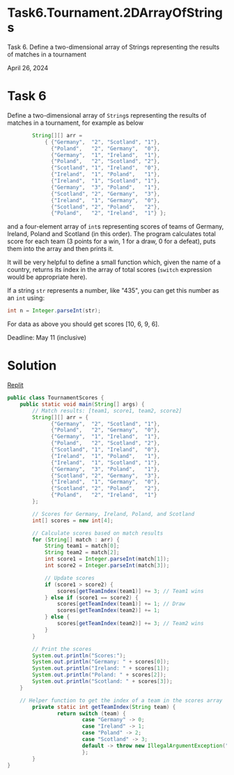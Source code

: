 # Task6.Tournament.2DArrayOfStrings
Task 6. Define a two-dimensional array of Strings representing the results of matches in a tournament

April 26, 2024

# Task 6

Define a two-dimensional array of `String`s representing the results of matches in a tournament, for example as below  

```java
        String[][] arr =
            { {"Germany",  "2", "Scotland", "1"},
              {"Poland",   "2", "Germany",  "0"},
              {"Germany",  "1", "Ireland",  "1"},
              {"Poland",   "2", "Scotland", "2"},
              {"Scotland", "1", "Ireland",  "0"},
              {"Ireland",  "1", "Poland",   "1"},
              {"Ireland",  "1", "Scotland", "1"},
              {"Germany",  "3", "Poland",   "1"},
              {"Scotland", "2", "Germany",  "3"},
              {"Ireland",  "1", "Germany",  "0"},
              {"Scotland", "2", "Poland",   "2"},
              {"Poland",   "2", "Ireland",  "1"} };
```

and a four-element array of `int`s representing scores of teams of Germany, Ireland, Poland and Scotland (in this order). The program calculates total score for each team (3 points for a win, 1 for a draw, 0 for a defeat), puts them into the array and then prints it.  

It will be very helpful to define a small function which, given the name of a country, returns its index in the array of total scores (`switch` expression would be appropriate here).

If a string `str` represents a number, like "435", you can get this number as an `int` using:  

```java
int n = Integer.parseInt(str);  
```

For data as above you should get scores [10, 6, 9, 6].  

Deadline: May 11 (inclusive)

# Solution  

[Replit](https://replit.com/@piecucci/Task6Tournament2DArrayOfStrings#src/main/java/TournamentScores.java)

```java
public class TournamentScores {
    public static void main(String[] args) {
        // Match results: [team1, score1, team2, score2]
        String[][] arr = {
              {"Germany",  "2", "Scotland", "1"},
              {"Poland",   "2", "Germany",  "0"},
              {"Germany",  "1", "Ireland",  "1"},
              {"Poland",   "2", "Scotland", "2"},
              {"Scotland", "1", "Ireland",  "0"},
              {"Ireland",  "1", "Poland",   "1"},
              {"Ireland",  "1", "Scotland", "1"},
              {"Germany",  "3", "Poland",   "1"},
              {"Scotland", "2", "Germany",  "3"},
              {"Ireland",  "1", "Germany",  "0"},
              {"Scotland", "2", "Poland",   "2"},
              {"Poland",   "2", "Ireland",  "1"}
        };

        // Scores for Germany, Ireland, Poland, and Scotland
        int[] scores = new int[4];

        // Calculate scores based on match results
        for (String[] match : arr) {
            String team1 = match[0];
            String team2 = match[2];
            int score1 = Integer.parseInt(match[1]);
            int score2 = Integer.parseInt(match[3]);

            // Update scores
            if (score1 > score2) {
                scores[getTeamIndex(team1)] += 3; // Team1 wins
            } else if (score1 == score2) {
                scores[getTeamIndex(team1)] += 1; // Draw
                scores[getTeamIndex(team2)] += 1;
            } else {
                scores[getTeamIndex(team2)] += 3; // Team2 wins
            }
        }

        // Print the scores
        System.out.println("Scores:");
        System.out.println("Germany: " + scores[0]);
        System.out.println("Ireland: " + scores[1]);
        System.out.println("Poland: " + scores[2]);
        System.out.println("Scotland: " + scores[3]);
    }

    // Helper function to get the index of a team in the scores array
        private static int getTeamIndex(String team) {
                return switch (team) {
                        case "Germany" -> 0;
                        case "Ireland" -> 1;
                        case "Poland" -> 2;
                        case "Scotland" -> 3;
                        default -> throw new IllegalArgumentException("Invalid team name: " + team);
                        };
        }
}
```
